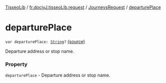 [TisseoLib](../../index.md) / [fr.docjyJ.tisseoLib.request](../index.md) / [JourneysRequest](index.md) / [departurePlace](./departure-place.md)

# departurePlace

`var departurePlace: `[`String`](https://kotlinlang.org/api/latest/jvm/stdlib/kotlin/-string/index.html)`?` [(source)](https://github.com/docjyJ/TisseoLib/tree/master/src/main/kotlin/fr/docjyJ/tisseoLib/request/JourneysRequest.kt#L40)

Departure address or stop name.

### Property

`departurePlace` - Departure address or stop name.